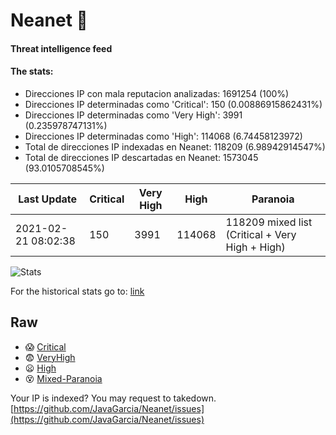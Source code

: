# Neanet :hocho:
#### Threat intelligence feed
#### The stats:

- Direcciones IP con mala reputacion analizadas: 1691254 (100%)
- Direcciones IP determinadas como 'Critical':  150 (0.00886915862431%)
- Direcciones IP determinadas como 'Very High':  3991 (0.235978747131%)
- Direcciones IP determinadas como 'High':  114068 (6.74458123972)
- Total de direcciones IP indexadas en Neanet:  118209 (6.98942914547%)
- Total de direcciones IP descartadas en Neanet:  1573045 (93.0105708545%)

| Last Update | Critical | Very High | High | Paranoia |
| --- | --- | --- | --- | --- |
| 2021-02-21 08:02:38 | 150 | 3991 | 114068 | 118209 mixed list (Critical + Very High + High)|

![Stats](https://docs.google.com/spreadsheets/d/e/2PACX-1vSnaNMIXVabIpDJjufMlzH7poXnshF3mgd8Is1g9ytUEzVsP5my4Trn8f-xkoLLQ38xpL3HtmUexLo6/pubchart?oid=501124687&format=image)

For the historical stats go to: [link](/stats.csv)
## Raw
- :scream: [Critical](https://raw.githubusercontent.com/JavaGarcia/Neanet/master/blacklists/neanet_critical.txt)
- :fearful: [VeryHigh](https://raw.githubusercontent.com/JavaGarcia/Neanet/master/blacklists/neanet_veryHigh.txtt)
- :frowning: [High](https://raw.githubusercontent.com/JavaGarcia/Neanet/master/blacklists/neanet_high.txt)
- :dizzy_face: [Mixed-Paranoia](https://raw.githubusercontent.com/JavaGarcia/Neanet/master/blacklists/neanet_all.txt)


Your IP is indexed? You may request to takedown. [https://github.com/JavaGarcia/Neanet/issues](https://github.com/JavaGarcia/Neanet/issues)
































































































































































































































































































































































































































































































































































































































































































































































































































































































































































































































































































































































































































































































































































































































































































































































































































































































































































































































































































































































































































































































































































































































































































































































































































































































































































































































































































































































































































































































































































































































































































































































































































































































































































































































































































































































































































































































































































































































































































































































































































































































































































































































































































































































































































































































































